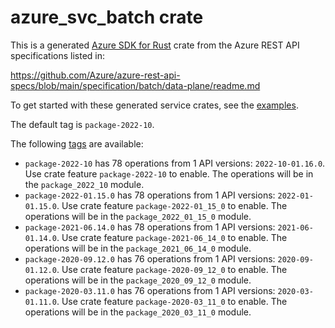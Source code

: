 # azure_svc_batch crate

This is a generated [Azure SDK for Rust](https://github.com/Azure/azure-sdk-for-rust) crate from the Azure REST API specifications listed in:

https://github.com/Azure/azure-rest-api-specs/blob/main/specification/batch/data-plane/readme.md

To get started with these generated service crates, see the [examples](https://github.com/Azure/azure-sdk-for-rust/blob/main/services/README.md#examples).

The default tag is `package-2022-10`.

The following [tags](https://github.com/Azure/azure-sdk-for-rust/blob/main/services/tags.md) are available:

- `package-2022-10` has 78 operations from 1 API versions: `2022-10-01.16.0`. Use crate feature `package-2022-10` to enable. The operations will be in the `package_2022_10` module.
- `package-2022-01.15.0` has 78 operations from 1 API versions: `2022-01-01.15.0`. Use crate feature `package-2022-01_15_0` to enable. The operations will be in the `package_2022_01_15_0` module.
- `package-2021-06.14.0` has 78 operations from 1 API versions: `2021-06-01.14.0`. Use crate feature `package-2021-06_14_0` to enable. The operations will be in the `package_2021_06_14_0` module.
- `package-2020-09.12.0` has 76 operations from 1 API versions: `2020-09-01.12.0`. Use crate feature `package-2020-09_12_0` to enable. The operations will be in the `package_2020_09_12_0` module.
- `package-2020-03.11.0` has 76 operations from 1 API versions: `2020-03-01.11.0`. Use crate feature `package-2020-03_11_0` to enable. The operations will be in the `package_2020_03_11_0` module.